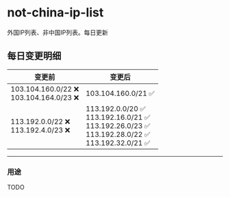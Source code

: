 # not-china-ip-list
外国IP列表、非中国IP列表。每日更新

每日变更明细
--------------------
|  变更前   | 变更后 |
|  ----  | ----  |
|  103.104.160.0/22 :x: <br> 103.104.164.0/23 :x: <br> | 103.104.160.0/21 :white_check_mark: | 
|  113.192.0.0/22 :x: <br> 113.192.4.0/23 :x: <br> | 113.192.0.0/20 :white_check_mark: <br> 113.192.16.0/21 :white_check_mark: <br> 113.192.26.0/23 :white_check_mark: <br> 113.192.28.0/22 :white_check_mark: <br> 113.192.32.0/21 :white_check_mark: <br>  | 

--------------------
### 用途
TODO
